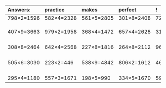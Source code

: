 | Answers: | practice | makes | perfect | ! |
| :--- | :--- | :--- | :--- | :--- |
| 798×2=1596 | 582×4=2328 | 561×5=2805 | 301×8=2408 | 725×3=2175 | 
|   |   |   |   |   | 
|   |   |   |   |   | 
|   |   |   |   |   | 
| 407×9=3663 | 979×2=1958 | 368×4=1472 | 657×4=2628 | 310×8=2480 | 
|   |   |   |   |   | 
|   |   |   |   |   | 
|   |   |   |   |   | 
|   |   |   |   |   | 
| 308×8=2464 | 642×4=2568 | 227×8=1816 | 264×8=2112 | 965×9=8685 | 
|   |   |   |   |   | 
|   |   |   |   |   | 
|   |   |   |   |   | 
|   |   |   |   |   | 
| 505×6=3030 | 223×2=446 | 538×9=4842 | 806×2=1612 | 468×9=4212 | 
|   |   |   |   |   | 
|   |   |   |   |   | 
|   |   |   |   |   | 
|   |   |   |   |   | 
| 295×4=1180 | 557×3=1671 | 198×5=990 | 334×5=1670 | 595×7=4165 | 
